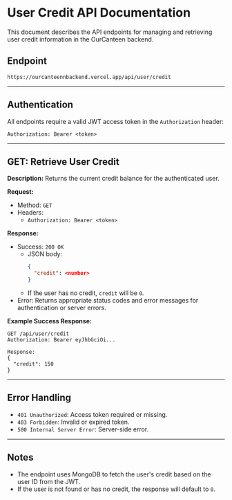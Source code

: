 # User Credit API Documentation

This document describes the API endpoints for managing and retrieving user credit information in the OurCanteen backend.

## Endpoint

`https://ourcanteennbackend.vercel.app/api/user/credit`

---

## Authentication
All endpoints require a valid JWT access token in the `Authorization` header:

```
Authorization: Bearer <token>
```

---

## GET: Retrieve User Credit

**Description:**
Returns the current credit balance for the authenticated user.

**Request:**
- Method: `GET`
- Headers:
  - `Authorization: Bearer <token>`

**Response:**
- Success: `200 OK`
  - JSON body:
    ```json
    {
      "credit": <number>
    }
    ```
  - If the user has no credit, `credit` will be `0`.
- Error: Returns appropriate status codes and error messages for authentication or server errors.

**Example Success Response:**
```
GET /api/user/credit
Authorization: Bearer eyJhbGciOi...

Response:
{
  "credit": 150
}
```

---


## Error Handling
- `401 Unauthorized`: Access token required or missing.
- `403 Forbidden`: Invalid or expired token.
- `500 Internal Server Error`: Server-side error.

---

## Notes
- The endpoint uses MongoDB to fetch the user's credit based on the user ID from the JWT.
- If the user is not found or has no credit, the response will default to `0`.